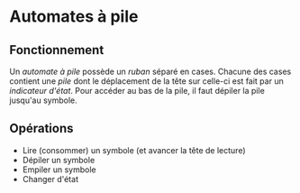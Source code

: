 # Automates à pile

## Fonctionnement

Un *automate à pile* possède un *ruban* séparé en cases. Chacune des cases contient une *pile* dont le déplacement de la tête sur celle-ci est fait par un *indicateur d'état*. Pour accéder au bas de la pile, il faut dépiler la pile jusqu'au symbole.

## Opérations

- Lire (consommer) un symbole (et avancer la tête de lecture)
- Dépiler un symbole
- Empiler un symbole
- Changer d'état
